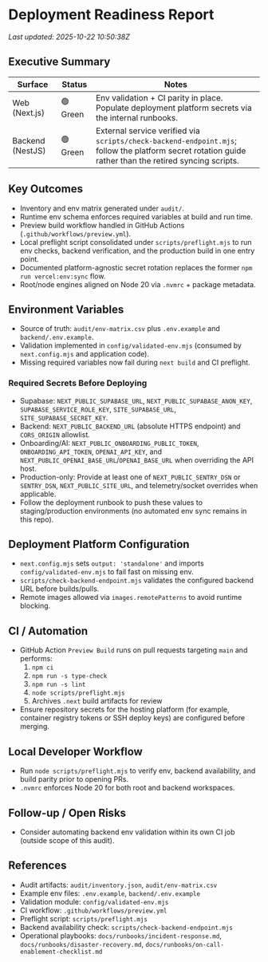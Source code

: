 # Deployment Readiness Report

_Last updated: 2025-10-22 10:50:38Z_

## Executive Summary
| Surface | Status | Notes |
| --- | --- | --- |
| Web (Next.js) | 🟢 Green | Env validation + CI parity in place. Populate deployment platform secrets via the internal runbooks. |
| Backend (NestJS) | 🟢 Green | External service verified via `scripts/check-backend-endpoint.mjs`; follow the platform secret rotation guide rather than the retired syncing scripts. |

## Key Outcomes
- Inventory and env matrix generated under `audit/`.
- Runtime env schema enforces required variables at build and run time.
- Preview build workflow handled in GitHub Actions (`.github/workflows/preview.yml`).
- Local preflight script consolidated under `scripts/preflight.mjs` to run env checks, backend verification, and the production build in one entry point.
- Documented platform-agnostic secret rotation replaces the former `npm run vercel:env:sync` flow.
- Root/node engines aligned on Node 20 via `.nvmrc` + package metadata.

## Environment Variables
- Source of truth: `audit/env-matrix.csv` plus `.env.example` and `backend/.env.example`.
- Validation implemented in `config/validated-env.mjs` (consumed by `next.config.mjs` and application code).
- Missing required variables now fail during `next build` and CI preflight.

### Required Secrets Before Deploying
- Supabase: `NEXT_PUBLIC_SUPABASE_URL`, `NEXT_PUBLIC_SUPABASE_ANON_KEY`, `SUPABASE_SERVICE_ROLE_KEY`, `SITE_SUPABASE_URL`, `SITE_SUPABASE_SECRET_KEY`.
- Backend: `NEXT_PUBLIC_BACKEND_URL` (absolute HTTPS endpoint) and `CORS_ORIGIN` allowlist.
- Onboarding/AI: `NEXT_PUBLIC_ONBOARDING_PUBLIC_TOKEN`, `ONBOARDING_API_TOKEN`, `OPENAI_API_KEY`, and `NEXT_PUBLIC_OPENAI_BASE_URL`/`OPENAI_BASE_URL` when overriding the API host.
- Production-only: Provide at least one of `NEXT_PUBLIC_SENTRY_DSN` or `SENTRY_DSN`, `NEXT_PUBLIC_SITE_URL`, and telemetry/socket overrides when applicable.
- Follow the deployment runbook to push these values to staging/production environments (no automated env sync remains in this repo).

## Deployment Platform Configuration
- `next.config.mjs` sets `output: 'standalone'` and imports `config/validated-env.mjs` to fail fast on missing env.
- `scripts/check-backend-endpoint.mjs` validates the configured backend URL before builds/pulls.
- Remote images allowed via `images.remotePatterns` to avoid runtime blocking.

## CI / Automation
  - GitHub Action `Preview Build` runs on pull requests targeting `main` and performs:
    1. `npm ci`
    2. `npm run -s type-check`
    3. `npm run -s lint`
    4. `node scripts/preflight.mjs`
    5. Archives `.next` build artifacts for review
- Ensure repository secrets for the hosting platform (for example, container registry tokens or SSH deploy keys) are configured before merging.

## Local Developer Workflow
- Run `node scripts/preflight.mjs` to verify env, backend availability, and build parity prior to opening PRs.
- `.nvmrc` enforces Node 20 for both root and backend workspaces.

## Follow-up / Open Risks
- Consider automating backend env validation within its own CI job (outside scope of this audit).

## References
- Audit artifacts: `audit/inventory.json`, `audit/env-matrix.csv`
- Example env files: `.env.example`, `backend/.env.example`
- Validation module: `config/validated-env.mjs`
- CI workflow: `.github/workflows/preview.yml`
- Preflight script: `scripts/preflight.mjs`
- Backend availability check: `scripts/check-backend-endpoint.mjs`
- Operational playbooks: `docs/runbooks/incident-response.md`, `docs/runbooks/disaster-recovery.md`, `docs/runbooks/on-call-enablement-checklist.md`
